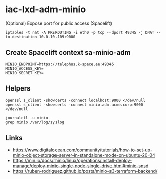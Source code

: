 # iac-lxd-adm-minio

(Optional) Expose port for public access (Spacelift)

    iptables -t nat -A PREROUTING -i eth0 -p tcp --dport 49345 -j DNAT --to-destination 10.0.10.109:9000

## Create Spacelift context sa-minio-adm

    MINIO_ENDPOINT=https://telephus.k-space.ee:49345
    MINIO_ACCESS_KEY=
    MINIO_SECRET_KEY=
    
## Helpers

    openssl s_client -showcerts -connect localhost:9000 </dev/null
    openssl s_client -showcerts -connect minio.adm.acme.corp:9000 </dev/null
    
    journalctl -u minio
    grep minio /var/log/syslog

## Links

- https://www.digitalocean.com/community/tutorials/how-to-set-up-minio-object-storage-server-in-standalone-mode-on-ubuntu-20-04
- https://min.io/docs/minio/linux/operations/install-deploy-manage/deploy-minio-single-node-single-drive.html#minio-snsd
- https://ruben-rodriguez.github.io/posts/minio-s3-terraform-backend/
